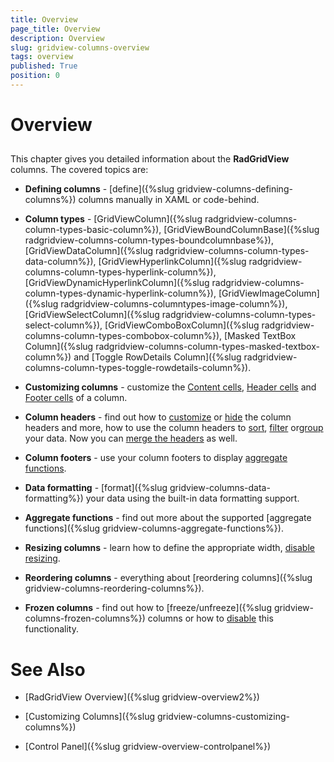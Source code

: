 ```yaml
---
title: Overview
page_title: Overview
description: Overview
slug: gridview-columns-overview
tags: overview
published: True
position: 0
---
```


# Overview



## 

This chapter gives you detailed information about the __RadGridView__ columns. The covered topics are:
        

* __Defining columns__ - [define]({%slug gridview-columns-defining-columns%}) columns manually in XAML or code-behind.
            

* __Column types__ - [GridViewColumn]({%slug radgridview-columns-column-types-basic-column%}), [GridViewBoundColumnBase]({%slug radgridview-columns-column-types-boundcolumnbase%}), [GridViewDataColumn]({%slug radgridview-columns-column-types-data-column%}), [GridViewHyperlinkColumn]({%slug radgridview-columns-column-types-hyperlink-column%}), [GridViewDynamicHyperlinkColumn]({%slug radgridview-columns-column-types-dynamic-hyperlink-column%}), [GridViewImageColumn]({%slug radgridview-columns-columntypes-image-column%}), [GridViewSelectColumn]({%slug radgridview-columns-column-types-select-column%}), [GridViewComboBoxColumn]({%slug radgridview-columns-column-types-combobox-column%}), [Masked TextBox Column]({%slug radgridview-columns-column-types-masked-textbox-column%}) and [Toggle RowDetails Column]({%slug radgridview-columns-column-types-toggle-rowdetails-column%}).
            

* __Customizing columns__ - customize the [Content cells](273AC7D8-F082-4578-958F-13F8187A29F6#Content_Cells), [Header cells](273AC7D8-F082-4578-958F-13F8187A29F6#Header_Cells) and [Footer cells](273AC7D8-F082-4578-958F-13F8187A29F6#Footer_Cells) of a column.
            

* __Column headers__ - find out how to [customize](156FD9F4-FC2C-471A-A3A5-EECE86AAAA7F#Customizing_the_Headers) or [hide](156FD9F4-FC2C-471A-A3A5-EECE86AAAA7F#Hiding_the_Headers) the column headers and more, how to use the column headers to [sort](156FD9F4-FC2C-471A-A3A5-EECE86AAAA7F#Sorting), [filter](156FD9F4-FC2C-471A-A3A5-EECE86AAAA7F#Filtering) or[group](156FD9F4-FC2C-471A-A3A5-EECE86AAAA7F#Grouping) your data. Now you can [merge the headers](156FD9F4-FC2C-471A-A3A5-EECE86AAAA7F#Merging_The_Headers) as well.
            

* __Column footers__ - use your column footers to display [aggregate functions](48E0C9DC-B28F-4253-99F9-E4FE22EA3752#Aggregates).
            

* __Data formatting__ - [format]({%slug gridview-columns-data-formatting%}) your data using the built-in data formatting support.
            

* __Aggregate functions__ - find out more about the supported [aggregate functions]({%slug gridview-columns-aggregate-functions%}).
            

* __Resizing columns__ - learn how to define the appropriate width, [disable resizing](C36212F3-E31D-466C-A5CC-C531F23FB7F7#ColumnWidthMode).
            

* __Reordering columns__ - everything about [reordering columns]({%slug gridview-columns-reordering-columns%}).
            

* __Frozen columns__ - find out how to [freeze/unfreeze]({%slug gridview-columns-frozen-columns%}) columns or how to [disable](A1E420EE-B1CA-4AB9-B0C7-D887366EEA17#DisablingFrozenColumns) this functionality.
            

# See Also

 * [RadGridView Overview]({%slug gridview-overview2%})

 * [Customizing Columns]({%slug gridview-columns-customizing-columns%})

 * [Control Panel]({%slug gridview-overview-controlpanel%})
